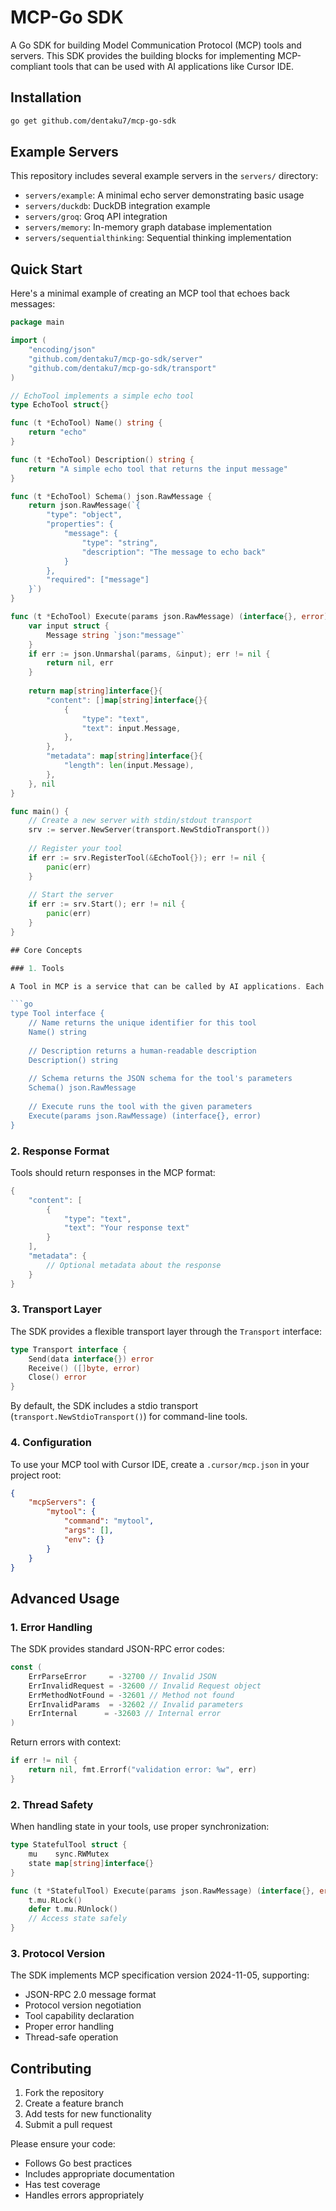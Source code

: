 # MCP-Go SDK

A Go SDK for building Model Communication Protocol (MCP) tools and servers. This SDK provides the building blocks for implementing MCP-compliant tools that can be used with AI applications like Cursor IDE.

## Installation

```bash
go get github.com/dentaku7/mcp-go-sdk
```

## Example Servers

This repository includes several example servers in the `servers/` directory:

- `servers/example`: A minimal echo server demonstrating basic usage
- `servers/duckdb`: DuckDB integration example
- `servers/groq`: Groq API integration
- `servers/memory`: In-memory graph database implementation
- `servers/sequentialthinking`: Sequential thinking implementation

## Quick Start

Here's a minimal example of creating an MCP tool that echoes back messages:

```go
package main

import (
    "encoding/json"
    "github.com/dentaku7/mcp-go-sdk/server"
    "github.com/dentaku7/mcp-go-sdk/transport"
)

// EchoTool implements a simple echo tool
type EchoTool struct{}

func (t *EchoTool) Name() string {
    return "echo"
}

func (t *EchoTool) Description() string {
    return "A simple echo tool that returns the input message"
}

func (t *EchoTool) Schema() json.RawMessage {
    return json.RawMessage(`{
        "type": "object",
        "properties": {
            "message": {
                "type": "string",
                "description": "The message to echo back"
            }
        },
        "required": ["message"]
    }`)
}

func (t *EchoTool) Execute(params json.RawMessage) (interface{}, error) {
    var input struct {
        Message string `json:"message"`
    }
    if err := json.Unmarshal(params, &input); err != nil {
        return nil, err
    }
    
    return map[string]interface{}{
        "content": []map[string]interface{}{
            {
                "type": "text",
                "text": input.Message,
            },
        },
        "metadata": map[string]interface{}{
            "length": len(input.Message),
        },
    }, nil
}

func main() {
    // Create a new server with stdin/stdout transport
    srv := server.NewServer(transport.NewStdioTransport())
    
    // Register your tool
    if err := srv.RegisterTool(&EchoTool{}); err != nil {
        panic(err)
    }
    
    // Start the server
    if err := srv.Start(); err != nil {
        panic(err)
    }
}

## Core Concepts

### 1. Tools

A Tool in MCP is a service that can be called by AI applications. Each tool must implement the `mcp.Tool` interface:

```go
type Tool interface {
    // Name returns the unique identifier for this tool
    Name() string
    
    // Description returns a human-readable description
    Description() string
    
    // Schema returns the JSON schema for the tool's parameters
    Schema() json.RawMessage
    
    // Execute runs the tool with the given parameters
    Execute(params json.RawMessage) (interface{}, error)
}
```

### 2. Response Format

Tools should return responses in the MCP format:

```go
{
    "content": [
        {
            "type": "text",
            "text": "Your response text"
        }
    ],
    "metadata": {
        // Optional metadata about the response
    }
}
```

### 3. Transport Layer

The SDK provides a flexible transport layer through the `Transport` interface:

```go
type Transport interface {
    Send(data interface{}) error
    Receive() ([]byte, error)
    Close() error
}
```

By default, the SDK includes a stdio transport (`transport.NewStdioTransport()`) for command-line tools.

### 4. Configuration

To use your MCP tool with Cursor IDE, create a `.cursor/mcp.json` in your project root:

```json
{
    "mcpServers": {
        "mytool": {
            "command": "mytool",
            "args": [],
            "env": {}
        }
    }
}
```

## Advanced Usage

### 1. Error Handling

The SDK provides standard JSON-RPC error codes:

```go
const (
    ErrParseError     = -32700 // Invalid JSON
    ErrInvalidRequest = -32600 // Invalid Request object
    ErrMethodNotFound = -32601 // Method not found
    ErrInvalidParams  = -32602 // Invalid parameters
    ErrInternal      = -32603 // Internal error
)
```

Return errors with context:

```go
if err != nil {
    return nil, fmt.Errorf("validation error: %w", err)
}
```

### 2. Thread Safety

When handling state in your tools, use proper synchronization:

```go
type StatefulTool struct {
    mu    sync.RWMutex
    state map[string]interface{}
}

func (t *StatefulTool) Execute(params json.RawMessage) (interface{}, error) {
    t.mu.RLock()
    defer t.mu.RUnlock()
    // Access state safely
}
```

### 3. Protocol Version

The SDK implements MCP specification version 2024-11-05, supporting:

- JSON-RPC 2.0 message format
- Protocol version negotiation
- Tool capability declaration
- Proper error handling
- Thread-safe operation

## Contributing

1. Fork the repository
2. Create a feature branch
3. Add tests for new functionality
4. Submit a pull request

Please ensure your code:
- Follows Go best practices
- Includes appropriate documentation
- Has test coverage
- Handles errors appropriately

